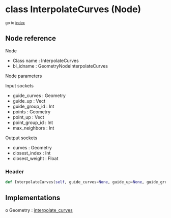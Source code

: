 # class InterpolateCurves (Node)

<sub>go to [index](/docs/index.md)</sub>

## Node reference

Node
 - Class name : InterpolateCurves
 - bl_idname : GeometryNodeInterpolateCurves

Node parameters

Input sockets
 - guide_curves : Geometry
 - guide_up : Vect
 - guide_group_id : Int
 - points : Geometry
 - point_up : Vect
 - point_group_id : Int
 - max_neighbors : Int

Output sockets
 - curves : Geometry
 - closest_index : Int
 - closest_weight : Float

### Header

``` python
def InterpolateCurves(self, guide_curves=None, guide_up=None, guide_group_id=None, points=None, point_up=None, point_group_id=None, max_neighbors=None, node_label=None, node_color=None):
```

## Implementations

o Geometry : [interpolate_curves](/docs/GeoNodes_classes/Geometry.md#interpolate_curves)

